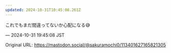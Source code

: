 ```yaml
---
updated: 2024-10-31T10:45:08.261Z
---
```


<p>これでもまだ間違ってないか心配になる😅</p>

&mdash; 2024-10-31 19:45:08 JST

Original URL: https://mastodon.social/@sakuramochi0/113401627165821305

